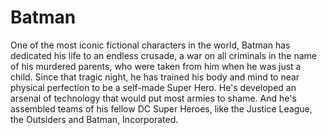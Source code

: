 # Batman


One of the most iconic fictional characters in the world, Batman has dedicated his life to an endless crusade, a war on all criminals in the name of his murdered parents, who were taken from him when he was just a child. Since that tragic night, he has trained his body and mind to near physical perfection to be a self-made Super Hero. He's developed an arsenal of technology that would put most armies to shame. And he's assembled teams of his fellow DC Super Heroes, like the Justice League, the Outsiders and Batman, Incorporated.
